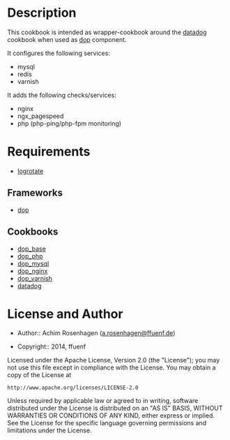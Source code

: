Description
===========

This cookbook is intended as wrapper-cookbook around the [datadog](https://github.com/DataDog/chef-datadog) cookbook when used as [dop](http://ffuenf.github.io/dop) component.

It configures the following services:
* mysql
* redis
* varnish

It adds the following checks/services:
* nginx
* ngx_pagespeed
* php (php-ping/php-fpm monitoring)

Requirements
============

* [logrotate](http://github.com/opscode-cookbooks/logrotate)

Frameworks
---------
* [dop](http://ffuenf.github.io/dop)

Cookbooks
---------
* [dop_base](https://github.com/ffuenf/dop_base)
* [dop_php](https://github.com/ffuenf/dop_php)
* [dop_mysql](https://github.com/ffuenf/dop_mysql)
* [dop_nginx](https://github.com/ffuenf/dop_nginx)
* [dop_varnish](https://github.com/ffuenf/dop_varnish)
* [datadog](https://github.com/DataDog/chef-datadog)

License and Author
==================

- Author:: Achim Rosenhagen (<a.rosenhagen@ffuenf.de>)

- Copyright:: 2014, ffuenf

Licensed under the Apache License, Version 2.0 (the "License");
you may not use this file except in compliance with the License.
You may obtain a copy of the License at

    http://www.apache.org/licenses/LICENSE-2.0

Unless required by applicable law or agreed to in writing, software
distributed under the License is distributed on an "AS IS" BASIS,
WITHOUT WARRANTIES OR CONDITIONS OF ANY KIND, either express or implied.
See the License for the specific language governing permissions and
limitations under the License.
